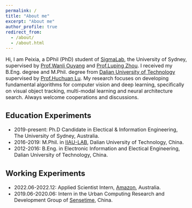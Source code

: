 ```yaml
---
permalink: /
title: "About me"
excerpt: "About me"
author_profile: true
redirect_from: 
  - /about/
  - /about.html
---
```


<style type="text/css">
  body{
  font-size: 12pt;
}
</style>

Hi, I am Peixia, a DPhil (PhD) student of [SigmaLab](https://sigmalab-usyd.github.io/), the University of Sydney, supervised by [Prof.Wanli Ouyang](https://wlouyang.github.io/) and [Prof.Luping Zhou](https://www.sydney.edu.au/engineering/about/our-people/academic-staff/luping-zhou.html). I received my B.Eng. degree and M.Phil. degree from [Dalian University of Technology](https://www.dlut.edu.cn/) supervised by [Prof.Huchuan Lu](http://ice.dlut.edu.cn/lu/).
My research focuses on developing fundamental algorithms for computer vision and deep learning, specifically on visual object tracking, multi-modal learning and neural architecture search. 
Always welcome cooperations and discussions.


Education Experiments
------
* 2019-present: Ph.D Candidate in Electical & Information Engineering, The University of Sydney, Australia.
* 2016-2019: M.Phil. in [IIAU-LAB](http://ice.dlut.edu.cn/lu/), Dalian University of Technology, China.
* 2012-2016: B.Eng. in Electronic Information and Electical Engineering, Dalian University of Technology, China.

Working Experiments
------
* 2022.06-2022.12: Applied Scientist Intern, [Amazon](https://www.amazon.com/), Australia.
* 2019.06-2020.06: Intern in the Urban Computing Research and Development Group of [Sensetime](https://www.sensetime.com/cn), China.

